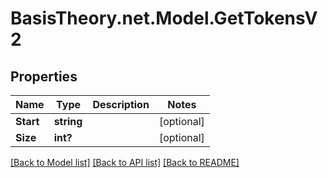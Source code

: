
# BasisTheory.net.Model.GetTokensV2

## Properties

Name | Type | Description | Notes
------------ | ------------- | ------------- | -------------
**Start** | **string** |  | [optional] 
**Size** | **int?** |  | [optional] 

[[Back to Model list]](../README.md#documentation-for-models)
[[Back to API list]](../README.md#documentation-for-api-endpoints)
[[Back to README]](../README.md)

